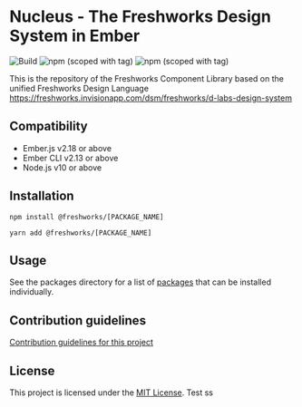 Nucleus - The Freshworks Design System in Ember
==============================================================================
![Build](https://github.com/freshdesk/nucleus/workflows/Build/badge.svg?branch=master)
![npm (scoped with tag)](https://img.shields.io/npm/v/@freshworks/button/latest)
![npm (scoped with tag)](https://img.shields.io/npm/v/@freshworks/button/beta)

This is the repository of the Freshworks Component Library based on the unified
Freshworks Design Language
https://freshworks.invisionapp.com/dsm/freshworks/d-labs-design-system

Compatibility
------------------------------------------------------------------------------

* Ember.js v2.18 or above
* Ember CLI v2.13 or above
* Node.js v10 or above


Installation
------------------------------------------------------------------------------

```
npm install @freshworks/[PACKAGE_NAME]
```

```
yarn add @freshworks/[PACKAGE_NAME]
```


Usage
------------------------------------------------------------------------------

See the packages directory for a list of [packages](packages/) that can be installed individually.


Contribution guidelines
------------------------------------------------------------------------------

[Contribution guidelines for this project](docs/CONTRIBUTING.md)


License
------------------------------------------------------------------------------

This project is licensed under the [MIT License](LICENSE.md). Test ss

